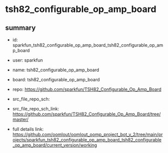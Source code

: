 # tsh82_configurable_op_amp_board
 
## summary 
* id: sparkfun_tsh82_configurable_op_amp_board_tsh82_configurable_op_amp_board
* user: sparkfun
* name: tsh82_configurable_op_amp_board
* board: tsh82_configurable_op_amp_board
* repo: https://github.com/sparkfun/TSH82_Configurable_Op_Amp_Board



* src_file_repo_sch: 
* src_file_repo_sch_link: https://github.com/sparkfun/TSH82_Configurable_Op_Amp_Board/tree/master/
* full details link: https://github.com/oomlout/oomlout_oomp_project_bot_v_2/tree/main/projects/sparkfun_tsh82_configurable_op_amp_board_tsh82_configurable_op_amp_board/current_version/working  







